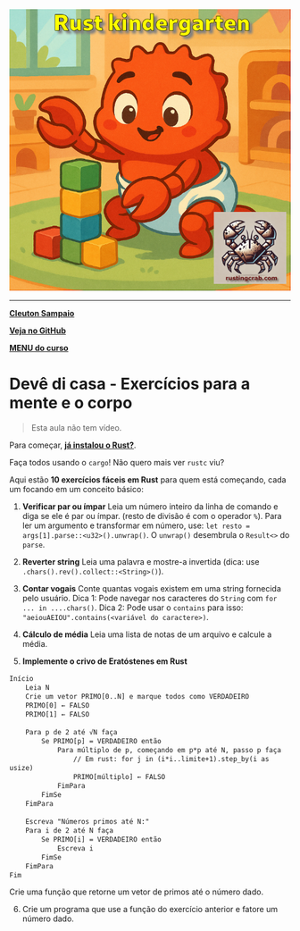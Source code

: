 <img src="../../logo.png" heigth=300>

---

[**Cleuton Sampaio**](https://linkedin.com/in/cleutonsampaio)

[**Veja no GitHub**](https://https://github.com/cleuton/rustingcrab/tree/main/rustkindergarten)

[**MENU do curso**](../../README.md)

# Devê di casa - Exercícios para a mente e o corpo

> Esta aula não tem vídeo.

Para começar, [**já instalou o Rust?**](https://www.mycompiler.io/pt/new/rust).

Faça todos usando o `cargo`! Não quero mais ver `rustc` viu? 

Aqui estão **10 exercícios fáceis em Rust** para quem está começando, cada um focando em um conceito básico:

1. **Verificar par ou ímpar**
   Leia um número inteiro da linha de comando e diga se ele é par ou ímpar. (resto de divisão é com o operador `%`).
   Para ler um argumento e transformar em número, use: `let resto = args[1].parse::<u32>().unwrap()`. O `unwrap()` desembrula o `Result<>` do `parse`. 

2. **Reverter string**
   Leia uma palavra e mostre-a invertida (dica: use `.chars().rev().collect::<String>()`).

3. **Contar vogais**
   Conte quantas vogais existem em uma string fornecida pelo usuário.
   Dica 1: Pode navegar nos caracteres do `String` com `for ... in ....chars()`.
   Dica 2: Pode usar o `contains` para isso: `"aeiouAEIOU".contains(<variável do caractere>)`.

4. **Cálculo de média**
   Leia uma lista de notas de um arquivo e calcule a média.

5. **Implemente o crivo de Eratóstenes em Rust**

```
Início
    Leia N
    Crie um vetor PRIMO[0..N] e marque todos como VERDADEIRO
    PRIMO[0] ← FALSO
    PRIMO[1] ← FALSO

    Para p de 2 até √N faça
        Se PRIMO[p] = VERDADEIRO então
            Para múltiplo de p, começando em p*p até N, passo p faça
                // Em rust: for j in (i*i..limite+1).step_by(i as usize) 
                PRIMO[múltiplo] ← FALSO
            FimPara
        FimSe
    FimPara

    Escreva "Números primos até N:"
    Para i de 2 até N faça
        Se PRIMO[i] = VERDADEIRO então
            Escreva i
        FimSe
    FimPara
Fim
```

Crie uma função que retorne um vetor de primos até o número dado.  

6. Crie um programa que use a função do exercício anterior e fatore um número dado. 





